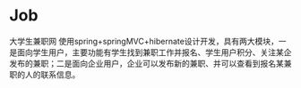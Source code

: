 # Job
大学生兼职网
使用spring+springMVC+hibernate设计开发，具有两大模块，一是面向学生用户，主要功能有学生找到兼职工作并报名、学生用户积分、关注某企发布的兼职；二是面向企业用户，企业可以发布新的兼职、并可以查看到报名某兼职的人的联系信息。
